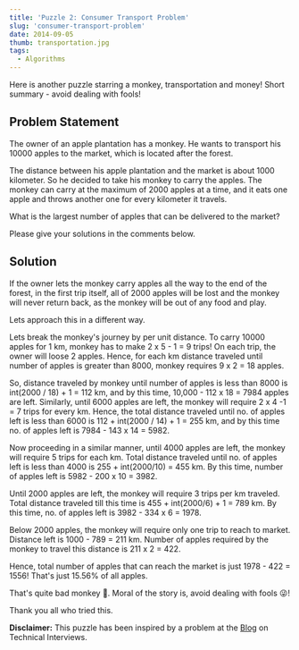 ```yaml
---
title: 'Puzzle 2: Consumer Transport Problem'
slug: 'consumer-transport-problem'
date: 2014-09-05
thumb: transportation.jpg
tags:
  - Algorithms
---
```


Here is another puzzle starring a monkey, transportation and money! Short summary - avoid dealing
with fools!

## Problem Statement

The owner of an apple plantation has a monkey. He wants to transport his 10000 apples to the
market, which is located after the forest.

<!-- more -->

The distance between his apple plantation and the market
is about 1000 kilometer. So he decided to take his monkey to carry the apples. The monkey can carry
at the maximum of 2000 apples at a time, and it eats one apple and throws another one for every
kilometer it travels.

What is the largest number of apples that can be delivered to the market?

Please give your solutions in the comments below.

## Solution

If the owner lets the monkey carry apples all the way to the end of the forest, in the first trip
itself, all of 2000 apples will be lost and the monkey will never return back, as the monkey will
be out of any food and play.

Lets approach this in a different way.

Lets break the monkey's journey by per unit distance. To carry 10000 apples for 1 km, monkey has to
make 2 x 5 - 1 = 9 trips! On each trip, the owner will loose 2 apples. Hence, for each km distance
traveled until number of apples is greater than 8000, monkey requires 9 x 2 = 18 apples.

So, distance traveled by monkey until number of apples is less than 8000 is int(2000 / 18) + 1 =
112 km, and by this time, 10,000 - 112 x 18 = 7984 apples are left. Similarly, until 6000 apples
are left, the monkey will require 2 x 4 -1 = 7 trips for every km. Hence, the total distance
traveled until no. of apples left is less than 6000 is 112 + int(2000 / 14) + 1 = 255 km, and by
this time no. of apples left is 7984 - 143 x 14 = 5982.

Now proceeding in a similar manner, until 4000 apples are left, the monkey will require 5 trips for
each km. Total distance traveled until no. of apples left is less than 4000 is 255 + int(2000/10) =
455 km. By this time, number of apples left is 5982 - 200 x 10 = 3982.

Until 2000 apples are left, the monkey will require 3 trips per km traveled. Total distance
traveled till this time is 455 + int(2000/6) + 1 = 789 km. By this time, no. of apples left is
3982 - 334 x 6 = 1978.

Below 2000 apples, the monkey will require only one trip to reach to market. Distance left is
1000 - 789 = 211 km. Number of apples required by the monkey to travel this distance is 211 x 2
= 422.

Hence, total number of apples that can reach the market is just 1978 - 422 = 1556! That's just
15.56% of all apples.

That's quite bad monkey 🙈. Moral of the story is, avoid dealing with fools 😜!

Thank you all who tried this.

**Disclaimer:** This puzzle has been inspired by a problem at the
[Blog](https://www.mytechinterviews.com/) on Technical Interviews.
